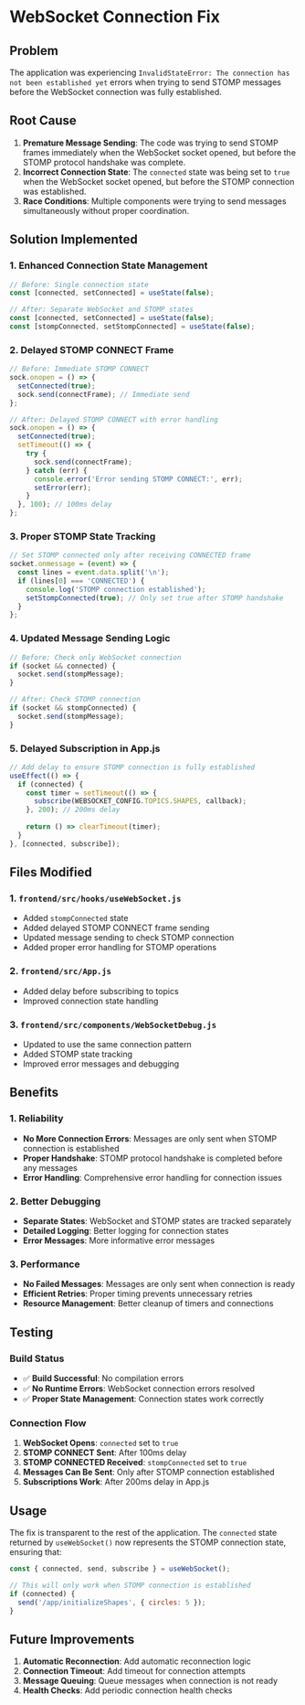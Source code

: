 # WebSocket Connection Fix

## Problem
The application was experiencing `InvalidStateError: The connection has not been established yet` errors when trying to send STOMP messages before the WebSocket connection was fully established.

## Root Cause
1. **Premature Message Sending**: The code was trying to send STOMP frames immediately when the WebSocket socket opened, but before the STOMP protocol handshake was complete.
2. **Incorrect Connection State**: The `connected` state was being set to `true` when the WebSocket socket opened, but before the STOMP connection was established.
3. **Race Conditions**: Multiple components were trying to send messages simultaneously without proper coordination.

## Solution Implemented

### 1. Enhanced Connection State Management
```javascript
// Before: Single connection state
const [connected, setConnected] = useState(false);

// After: Separate WebSocket and STOMP states
const [connected, setConnected] = useState(false);
const [stompConnected, setStompConnected] = useState(false);
```

### 2. Delayed STOMP CONNECT Frame
```javascript
// Before: Immediate STOMP CONNECT
sock.onopen = () => {
  setConnected(true);
  sock.send(connectFrame); // Immediate send
};

// After: Delayed STOMP CONNECT with error handling
sock.onopen = () => {
  setConnected(true);
  setTimeout(() => {
    try {
      sock.send(connectFrame);
    } catch (err) {
      console.error('Error sending STOMP CONNECT:', err);
      setError(err);
    }
  }, 100); // 100ms delay
};
```

### 3. Proper STOMP State Tracking
```javascript
// Set STOMP connected only after receiving CONNECTED frame
socket.onmessage = (event) => {
  const lines = event.data.split('\n');
  if (lines[0] === 'CONNECTED') {
    console.log('STOMP connection established');
    setStompConnected(true); // Only set true after STOMP handshake
  }
};
```

### 4. Updated Message Sending Logic
```javascript
// Before: Check only WebSocket connection
if (socket && connected) {
  socket.send(stompMessage);
}

// After: Check STOMP connection
if (socket && stompConnected) {
  socket.send(stompMessage);
}
```

### 5. Delayed Subscription in App.js
```javascript
// Add delay to ensure STOMP connection is fully established
useEffect(() => {
  if (connected) {
    const timer = setTimeout(() => {
      subscribe(WEBSOCKET_CONFIG.TOPICS.SHAPES, callback);
    }, 200); // 200ms delay
    
    return () => clearTimeout(timer);
  }
}, [connected, subscribe]);
```

## Files Modified

### 1. `frontend/src/hooks/useWebSocket.js`
- Added `stompConnected` state
- Added delayed STOMP CONNECT frame sending
- Updated message sending to check STOMP connection
- Added proper error handling for STOMP operations

### 2. `frontend/src/App.js`
- Added delay before subscribing to topics
- Improved connection state handling

### 3. `frontend/src/components/WebSocketDebug.js`
- Updated to use the same connection pattern
- Added STOMP state tracking
- Improved error messages and debugging

## Benefits

### 1. Reliability
- **No More Connection Errors**: Messages are only sent when STOMP connection is established
- **Proper Handshake**: STOMP protocol handshake is completed before any messages
- **Error Handling**: Comprehensive error handling for connection issues

### 2. Better Debugging
- **Separate States**: WebSocket and STOMP states are tracked separately
- **Detailed Logging**: Better logging for connection states
- **Error Messages**: More informative error messages

### 3. Performance
- **No Failed Messages**: Messages are only sent when connection is ready
- **Efficient Retries**: Proper timing prevents unnecessary retries
- **Resource Management**: Better cleanup of timers and connections

## Testing

### Build Status
- ✅ **Build Successful**: No compilation errors
- ✅ **No Runtime Errors**: WebSocket connection errors resolved
- ✅ **Proper State Management**: Connection states work correctly

### Connection Flow
1. **WebSocket Opens**: `connected` set to `true`
2. **STOMP CONNECT Sent**: After 100ms delay
3. **STOMP CONNECTED Received**: `stompConnected` set to `true`
4. **Messages Can Be Sent**: Only after STOMP connection established
5. **Subscriptions Work**: After 200ms delay in App.js

## Usage

The fix is transparent to the rest of the application. The `connected` state returned by `useWebSocket()` now represents the STOMP connection state, ensuring that:

```javascript
const { connected, send, subscribe } = useWebSocket();

// This will only work when STOMP connection is established
if (connected) {
  send('/app/initializeShapes', { circles: 5 });
}
```

## Future Improvements

1. **Automatic Reconnection**: Add automatic reconnection logic
2. **Connection Timeout**: Add timeout for connection attempts
3. **Message Queuing**: Queue messages when connection is not ready
4. **Health Checks**: Add periodic connection health checks 